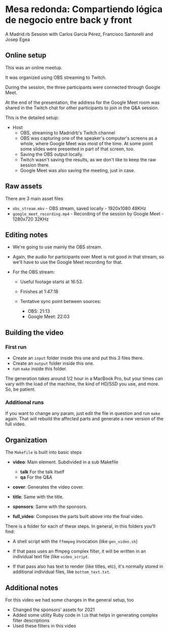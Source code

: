 # Mesa redonda: Compartiendo lógica de negocio entre back y front

A Madrid.rb Session with Carlos García Pérez, Francisco Santorelli and
Josep Egea

## Online setup

This was an online meetup.

It was organized using OBS streaming to Twitch.

During the session, the three participants were connected through
Google Meet.

At the end of the presentation, the address for the Google Meet room
was shared in the Twitch chat for other participants to join in the
Q&A session.

This is the detailed setup:

- Host
  - OBS, streaming to Madridrb's Twitch channel
  - OBS was capturing one of the speaker's computer's screens as a
    whole, where Google Meet was most of the time. At some point some
    slides were presented in part of that screen, too.
  - Saving the OBS output locally.
  - Twitch wasn't saving the results, as we don't like to keep the raw
    session there.
  - Google Meet was also saving the meeting, just in case.

## Raw assets

There are 3 main asset files

- `obs_stream.mkv` - OBS stream, saved locally - 1920x1080 48KHz
- `google_meet_recording.mp4` - Recording of the session by Google Meet - 1280x720 32KHz

## Editing notes

- We're going to use mainly the OBS stream.

- Again, the audio for participants over Meet is not good in
  that stream, so we'll have to use the Google Meet recording for
  that.
  
- For the OBS stream:

  - Useful footage starts at 16:53.
  
  - Finishes at 1:47:18

  - Tentative sync point between sources:
    - OBS: 21:13
    - Google Meet: 22:03

## Building the video

### First run

- Create an `input` folder inside this one and put this 3 files there.
- Create an `output` folder inside this one.
- run `make` inside this folder.

The generation takes around 1/2 hour in a MacBook Pro, but your times
can vary with the load of the machine, the kind of HD/SSD you use, and
more. So, be patient.

### Additional runs

If you want to change any param, just edit the file in question and
run `make` again. That will rebuild the affected parts and generate a
new version of the full video.

## Organization

The `Makefile` is built into basic steps

- **video**: Main element. Subdivided in a sub Makefile
  - **talk** For the talk itself
  - **qa** For the Q&A
  
- **cover**: Generates the video cover.

- **title**: Same with the title.

- **sponsors**: Same with the sponsors.

- **full_video**: Composes the parts built above into the final video.

There is a folder for each of these steps. In general, in this folders
you'll find:

- A shell script with the `ffmmpeg` invocation (like `gen_video.sh`)

- If that pass uses an ffmpeg complex filter, it will be written in an
  individual text file (like `video_script`.
  
- If that pass also has text to render (like titles, etc), it's
  normally stored in additional individual files, like
  `bottom_text.txt`.

## Additional notes

For this video we had some changes in the general setup, too

- Changed the sponsors' assets for 2021
- Added some utility Ruby code in `lib` that helps in generating
  complex filter descriptions
- Used these filters in this video
